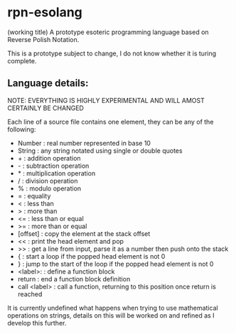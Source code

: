 # rpn-esolang
(working title)
A prototype esoteric programming language based on Reverse Polish Notation.

This is a prototype subject to change, I do not know whether it is turing complete.

## Language details:
NOTE: EVERYTHING IS HIGHLY EXPERIMENTAL AND WILL AMOST CERTAINLY BE CHANGED

Each line of a source file contains one element, they can be any of the following:

- Number : real number represented in base 10
- String : any string notated using single or double quotes
- \+ : addition operation
- \- : subtraction operation
- \* : multiplication operation
- / : division operation
- % : modulo operation
- = : equality
- < : less than
- \> : more than
- <= : less than or equal
- \>= : more than or equal
- [offset] : copy the element at the stack offset
- << : print the head element and pop
- \>\> : get a line from input, parse it as a number then push onto the stack
- { : start a loop if the popped head element is not 0
- } : jump to the start of the loop if the popped head element is not 0
- \<label\>: : define a function block
- return : end a function block definition
- call \<label\> : call a function, returning to this position once return is reached

It is currently undefined what happens when trying to use mathematical operations on strings, details on this will be worked on and refined as I develop this further.
